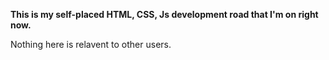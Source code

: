 <b>This is my self-placed HTML, CSS, Js development road that I'm on right now.</b>

Nothing here is relavent to other users.


